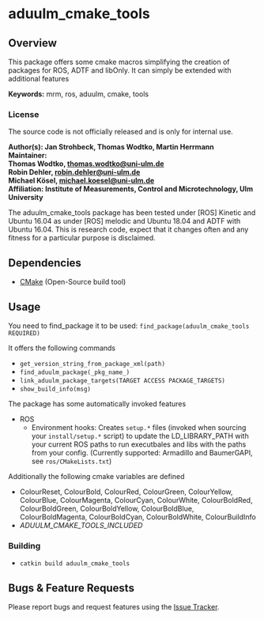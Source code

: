 # aduulm_cmake_tools

## Overview

This package offers some cmake macros simplifying the creation of packages for ROS, ADTF and libOnly. It can simply be extended with additional features

**Keywords:** mrm, ros, aduulm, cmake, tools

### License

The source code is not officially released and is only for internal use.

**Author(s): Jan Strohbeck, Thomas Wodtko, Martin Herrmann   
Maintainer:  
Thomas Wodtko, thomas.wodtko@uni-ulm.de  
Robin Dehler, robin.dehler@uni-ulm.de  
Michael Kösel, michael.koesel@uni-ulm.de  
Affiliation: Institute of Measurements, Control and Microtechnology, Ulm University**

The aduulm_cmake_tools package has been tested under [ROS] Kinetic and Ubuntu 16.04 as under [ROS] melodic and Ubuntu 18.04 and ADTF with Ubuntu 16.04. 
This is research code, expect that it changes often and any fitness for a particular purpose is disclaimed.


## Dependencies

* [CMake](https://cmake.org/) (Open-Source build tool)


## Usage
You need to find_package it to be used:
`find_package(aduulm_cmake_tools REQUIRED)`

It offers the following commands
* `get_version_string_from_package_xml(path)` 
* `find_aduulm_package(_pkg_name_)`
* `link_aduulm_package_targets(TARGET ACCESS PACKAGE_TARGETS)`
* `show_build_info(msg)`

The package has some automatically invoked features
* ROS
  * Environment hooks: Creates `setup.*` files (invoked when sourcing your `install/setup.*` script) to update the LD_LIBRARY_PATH with your current ROS paths to run executbales and libs with the paths from your config. (Currently supported: Armadillo and BaumerGAPI, see `ros/CMakeLists.txt`)

Additionally the following cmake variables are defined
* ColourReset, ColourBold, ColourRed, ColourGreen, ColourYellow, ColourBlue, ColourMagenta, ColourCyan, ColourWhite, ColourBoldRed, ColourBoldGreen, ColourBoldYellow, ColourBoldBlue, ColourBoldMagenta, ColourBoldCyan, ColourBoldWhite, ColourBuildInfo
* _ADUULM_CMAKE_TOOLS_INCLUDED_

### Building
* `catkin build aduulm_cmake_tools`

## Bugs & Feature Requests

Please report bugs and request features using the [Issue Tracker](https://mrm-git.e-technik.uni-ulm.de/aduulm/source/aduulm_cmake_tools/issues).


